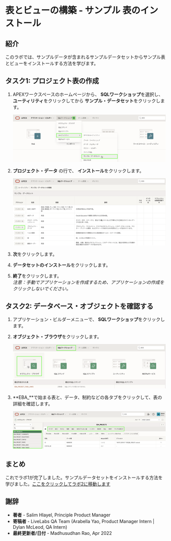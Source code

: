 # 表とビューの構築 - サンプル 表のインストール

## 紹介
このラボでは、サンプルデータが含まれるサンプルデータセットからサンプル表とビューをインストールする方法を学びます。

## タスク1: プロジェクト表の作成

1.  APEXワークスペースのホームページから、 **SQLワークショップ**を選択し、 **ユーティリティ**をクリックしてから **サンプル・データセット**をクリックします。

    ![](images/go-sample-ds.png " ")

2. **プロジェクト・データ** の行で、 **インストール**をクリックします。

    ![](images/install-projects.png " ")

3. **次**をクリックします。
4. **データセットのインストール**をクリックします。
5. **終了**をクリックします。   
    *注意：手動でアプリケーションを作成するため、アプリケーションの作成をクリックしないでください。*

## タスク2: データベース・オブジェクトを確認する
1. アプリケーション・ビルダーメニューで、 **SQLワークショップ**をクリックします。
2. **オブジェクト・ブラウザ**をクリックします。

    ![](images/go-object-browser.png " ")

3. **EBA_**で始まる表と、データ、制約などの各タブをクリックして、表の詳細を確認します。

    ![](images/review-tables.png " ")

## **まとめ**
これでラボ1が完了しました。サンプルデータセットをインストールする方法を学びました。[ここをクリックしてラボ2に移動します](?lab=lab-2-creating-application)

## **謝辞**

  - **著者** - Salim Hlayel, Principle Product Manager
  - **寄稿者** - LiveLabs QA Team (Arabella Yao, Product Manager Intern | Dylan McLeod, QA Intern)
  - **最終更新者/日付** - Madhusudhan Rao, Apr 2022
